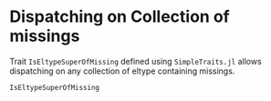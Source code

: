 # Dispatching on Collection of missings

Trait `IsEltypeSuperOfMissing` defined using `SimpleTraits.jl`
allows dispatching on any collection of eltype containing missings.

```@docs
IsEltypeSuperOfMissing
```